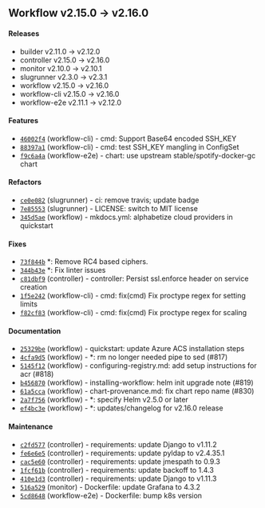 ## Workflow v2.15.0 -> v2.16.0

#### Releases

- builder v2.11.0 -> v2.12.0
- controller v2.15.0 -> v2.16.0
- monitor v2.10.0 -> v2.10.1
- slugrunner v2.3.0 -> v2.3.1
- workflow v2.15.0 -> v2.16.0
- workflow-cli v2.15.0 -> v2.16.0
- workflow-e2e v2.11.1 -> v2.12.0

#### Features

- [`46002f4`](https://github.com/drycc/workflow-cli/commit/46002f4440bfbb2614f779375ba12d6a3e0cf80b) (workflow-cli) - cmd: Support Base64 encoded SSH_KEY
- [`88397a1`](https://github.com/drycc/workflow-cli/commit/88397a12bf716d788c7b5468d9833a448452d39f) (workflow-cli) - cmd: test SSH_KEY mangling in ConfigSet
- [`f9c6a4a`](https://github.com/drycc/workflow-e2e/commit/f9c6a4aa43d990f59e68a0cd40de4f46864584d2) (workflow-e2e) - chart: use upstream stable/spotify-docker-gc chart

#### Refactors

- [`ce0e082`](https://github.com/drycc/slugrunner/commit/ce0e082a17831285d1fbaf6cd08875a948a64697) (slugrunner) - ci: remove travis; update badge
- [`7e85553`](https://github.com/drycc/slugrunner/commit/7e85553cf3a197fc62b706df4262404cf92b37b3) (slugrunner) - LICENSE: switch to MIT license
- [`345d5ae`](https://github.com/drycc/workflow/commit/345d5aec07f64c04ccdf0f4fd1ad4622cf89b4b4) (workflow) - mkdocs.yml: alphabetize cloud providers in quickstart

#### Fixes

- [`73f844b`](https://github.com/drycc/builder/commit/73f844b5a8ac61f5f54422d34b779728db679bf3) *: Remove RC4 based ciphers.
- [`344b43e`](https://github.com/drycc/builder/commit/344b43e4c6e4f350706121300910e24160d78b8d) *: Fix linter issues
- [`c81dbf9`](https://github.com/drycc/controller/commit/c81dbf97827adf7fd54c9d8a9f055b92211f295e) (controller) - controller: Persist ssl.enforce header on service creation
- [`1f5e242`](https://github.com/drycc/workflow-cli/commit/1f5e2424947e75aba94158941d058e589d779916) (workflow-cli) - cmd: fix(cmd) Fix proctype regex for setting limits
- [`f82cf83`](https://github.com/drycc/workflow-cli/commit/f82cf8373b2742ac4a354220dd25a458c9bf160d) (workflow-cli) - cmd: fix(cmd) Fix proctype regex for scaling

#### Documentation

- [`25329be`](https://github.com/drycc/workflow/commit/25329be86bec3bd8b2b9d0dc0ba92c56775284fa) (workflow) - quickstart: update Azure ACS installation steps
- [`4cfa9d5`](https://github.com/drycc/workflow/commit/4cfa9d589312e336544ae7dc44bfed09e1a61aab) (workflow) - *: rm no longer needed pipe to sed (#817)
- [`5145f12`](https://github.com/drycc/workflow/commit/5145f123417126f7a84873a55ca7db46d59ee1f1) (workflow) - configuring-registry.md: add setup instructions for acr (#818)
- [`b456870`](https://github.com/drycc/workflow/commit/b4568706a37b33de33a1fe61ee6040d978fb095a) (workflow) - installing-workflow: helm init upgrade note (#819)
- [`61a5cca`](https://github.com/drycc/workflow/commit/61a5cca8b08f50eb08c2f3f1b1324babe8f8d26d) (workflow) - chart-provenance.md: fix chart repo name (#830)
- [`2a7f756`](https://github.com/drycc/workflow/commit/2a7f756f883107a0dcc7e0e8aee9d74bb9914f36) (workflow) - *: specify Helm v2.5.0 or later
- [`ef4bc3e`](https://github.com/drycc/workflow/commit/ef4bc3eae925558107cb269e5f8b09338a469ee2) (workflow) - *: updates/changelog for v2.16.0 release

#### Maintenance

- [`c2fd577`](https://github.com/drycc/controller/commit/c2fd5775ee28f0bed00014f0c6b8d2693f14927b) (controller) - requirements: update Django to v1.11.2
- [`fe6e6e5`](https://github.com/drycc/controller/commit/fe6e6e5280a83209b626d10492d07073b027ac52) (controller) - requirements: update pyldap to v2.4.35.1
- [`cac5e60`](https://github.com/drycc/controller/commit/cac5e602b617c4fd26737f11e87ff10601192146) (controller) - requirements: update jmespath to 0.9.3
- [`1fcf61b`](https://github.com/drycc/controller/commit/1fcf61bb7e33dc6da54f6a0d1b1918abab5255ba) (controller) - requirements: update backoff to 1.4.3
- [`410e1d3`](https://github.com/drycc/controller/commit/410e1d38f94dede6bab8fc4412380073b638be26) (controller) - requirements: update Django to v1.11.3
- [`516a529`](https://github.com/drycc/monitor/commit/516a5291aac544c7bd79a30c276be48d44174343) (monitor) - Dockerfile: update Grafana to 4.3.2
- [`5cd8648`](https://github.com/drycc/workflow-e2e/commit/5cd8648b3dc056784e0adc1d52e1b185a6af8adc) (workflow-e2e) - Dockerfile: bump k8s version
